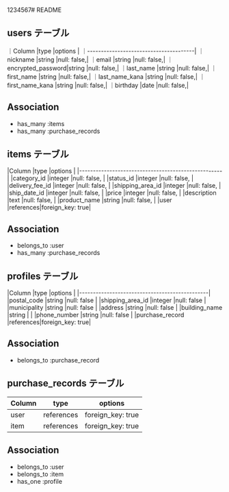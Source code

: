 1234567# README

## users テーブル
｜Column            |type   |options     |
｜---------------------------------------|
｜nickname          |string |null: false,|
｜email             |string |null: false,|
｜encrypted_password|string |null: false,|
｜last_name         |string |null: false,|
｜first_name        |string |null: false,|
｜last_name_kana    |string |null: false,|
｜first_name_kana   |string |null: false,|
｜birthday          |date   |null: false,|

## Association
- has_many :items
- has_many :purchase_records

## items テーブル
|Column                 |type      |options          |
|----------------------------------------------------|
|category_id            |integer   |null: false,     |
|status_id              |integer   |null: false,     |
|delivery_fee_id        |integer   |null: false,     |
|shipping_area_id       |integer   |null: false,     |
|ship_date_id           |integer   |null: false,     |
|price                  |integer   |null: false,     |
|description            |text      |null: false,     |
|product_name           |string    |null: false,     |
|user                   |references|foreign_key: true|

## Association
- belongs_to :user
- has_many :purchase_records

## profiles テーブル
|Column            |type      |options          |
|-----------------------------------------------|
|postal_code       |string    |null: false      |
|shipping_area_id  |integer   |null: false      |
|municipality      |string    |null: false      |
|address           |string    |null: false      |
|building_name     |string    |                 |
|phone_number      |string    |null: false      |
|purchase_record   |references|foreign_key: true|

## Association
- belongs_to :purchase_record

## purchase_records テーブル
|Column |type      |options          |
|-------|----------|-----------------|
|user   |references|foreign_key: true|
|item   |references|foreign_key: true|

## Association
- belongs_to :user
- belongs_to :item
- has_one :profile
